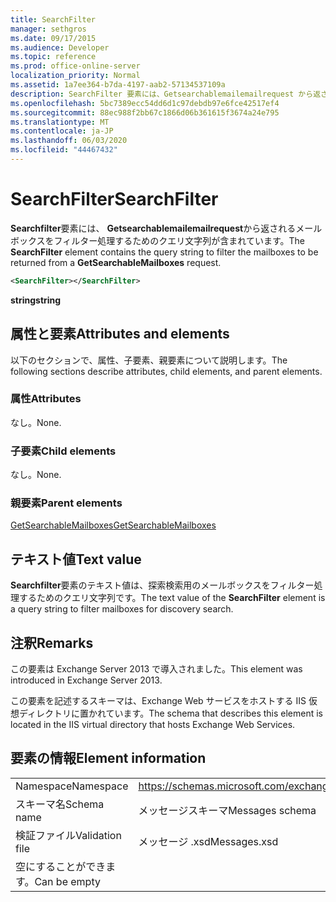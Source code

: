 ```yaml
---
title: SearchFilter
manager: sethgros
ms.date: 09/17/2015
ms.audience: Developer
ms.topic: reference
ms.prod: office-online-server
localization_priority: Normal
ms.assetid: 1a7ee364-b7da-4197-aab2-57134537109a
description: SearchFilter 要素には、Getsearchablemailemailrequest から返されるメールボックスをフィルター処理するためのクエリ文字列が含まれています。
ms.openlocfilehash: 5bc7389ecc54dd6d1c97debdb97e6fce42517ef4
ms.sourcegitcommit: 88ec988f2bb67c1866d06b361615f3674a24e795
ms.translationtype: MT
ms.contentlocale: ja-JP
ms.lasthandoff: 06/03/2020
ms.locfileid: "44467432"
---
```

# <a name="searchfilter"></a><span data-ttu-id="6a87b-103">SearchFilter</span><span class="sxs-lookup"><span data-stu-id="6a87b-103">SearchFilter</span></span>

<span data-ttu-id="6a87b-104">**Searchfilter**要素には、 **Getsearchablemailemailrequest**から返されるメールボックスをフィルター処理するためのクエリ文字列が含まれています。</span><span class="sxs-lookup"><span data-stu-id="6a87b-104">The **SearchFilter** element contains the query string to filter the mailboxes to be returned from a **GetSearchableMailboxes** request.</span></span> 
  
```XML
<SearchFilter></SearchFilter>
```

 <span data-ttu-id="6a87b-105">**string**</span><span class="sxs-lookup"><span data-stu-id="6a87b-105">**string**</span></span>
## <a name="attributes-and-elements"></a><span data-ttu-id="6a87b-106">属性と要素</span><span class="sxs-lookup"><span data-stu-id="6a87b-106">Attributes and elements</span></span>

<span data-ttu-id="6a87b-107">以下のセクションで、属性、子要素、親要素について説明します。</span><span class="sxs-lookup"><span data-stu-id="6a87b-107">The following sections describe attributes, child elements, and parent elements.</span></span>
  
### <a name="attributes"></a><span data-ttu-id="6a87b-108">属性</span><span class="sxs-lookup"><span data-stu-id="6a87b-108">Attributes</span></span>

<span data-ttu-id="6a87b-109">なし。</span><span class="sxs-lookup"><span data-stu-id="6a87b-109">None.</span></span>
  
### <a name="child-elements"></a><span data-ttu-id="6a87b-110">子要素</span><span class="sxs-lookup"><span data-stu-id="6a87b-110">Child elements</span></span>

<span data-ttu-id="6a87b-111">なし。</span><span class="sxs-lookup"><span data-stu-id="6a87b-111">None.</span></span>
  
### <a name="parent-elements"></a><span data-ttu-id="6a87b-112">親要素</span><span class="sxs-lookup"><span data-stu-id="6a87b-112">Parent elements</span></span>

[<span data-ttu-id="6a87b-113">GetSearchableMailboxes</span><span class="sxs-lookup"><span data-stu-id="6a87b-113">GetSearchableMailboxes</span></span>](getsearchablemailboxes.md)
  
## <a name="text-value"></a><span data-ttu-id="6a87b-114">テキスト値</span><span class="sxs-lookup"><span data-stu-id="6a87b-114">Text value</span></span>

<span data-ttu-id="6a87b-115">**Searchfilter**要素のテキスト値は、探索検索用のメールボックスをフィルター処理するためのクエリ文字列です。</span><span class="sxs-lookup"><span data-stu-id="6a87b-115">The text value of the **SearchFilter** element is a query string to filter mailboxes for discovery search.</span></span> 
  
## <a name="remarks"></a><span data-ttu-id="6a87b-116">注釈</span><span class="sxs-lookup"><span data-stu-id="6a87b-116">Remarks</span></span>

<span data-ttu-id="6a87b-117">この要素は Exchange Server 2013 で導入されました。</span><span class="sxs-lookup"><span data-stu-id="6a87b-117">This element was introduced in Exchange Server 2013.</span></span>
  
<span data-ttu-id="6a87b-118">この要素を記述するスキーマは、Exchange Web サービスをホストする IIS 仮想ディレクトリに置かれています。</span><span class="sxs-lookup"><span data-stu-id="6a87b-118">The schema that describes this element is located in the IIS virtual directory that hosts Exchange Web Services.</span></span>
  
## <a name="element-information"></a><span data-ttu-id="6a87b-119">要素の情報</span><span class="sxs-lookup"><span data-stu-id="6a87b-119">Element information</span></span>

|||
|:-----|:-----|
|<span data-ttu-id="6a87b-120">Namespace</span><span class="sxs-lookup"><span data-stu-id="6a87b-120">Namespace</span></span>  <br/> |https://schemas.microsoft.com/exchange/services/2006/messages  <br/> |
|<span data-ttu-id="6a87b-121">スキーマ名</span><span class="sxs-lookup"><span data-stu-id="6a87b-121">Schema name</span></span>  <br/> |<span data-ttu-id="6a87b-122">メッセージスキーマ</span><span class="sxs-lookup"><span data-stu-id="6a87b-122">Messages schema</span></span>  <br/> |
|<span data-ttu-id="6a87b-123">検証ファイル</span><span class="sxs-lookup"><span data-stu-id="6a87b-123">Validation file</span></span>  <br/> |<span data-ttu-id="6a87b-124">メッセージ .xsd</span><span class="sxs-lookup"><span data-stu-id="6a87b-124">Messages.xsd</span></span>  <br/> |
|<span data-ttu-id="6a87b-125">空にすることができます。</span><span class="sxs-lookup"><span data-stu-id="6a87b-125">Can be empty</span></span>  <br/> ||
   

